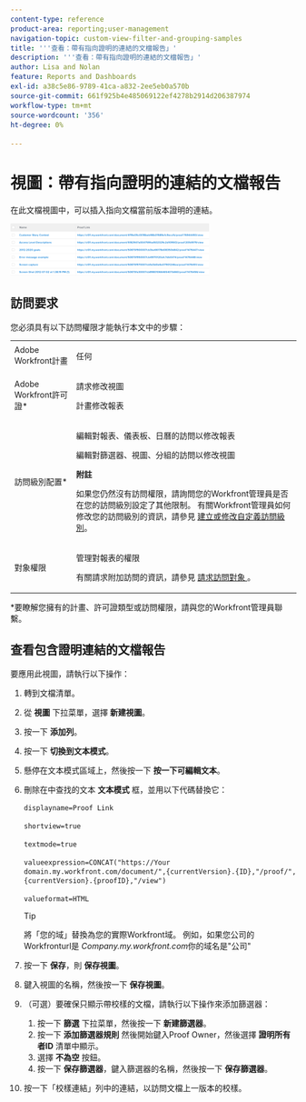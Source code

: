 ```yaml
---
content-type: reference
product-area: reporting;user-management
navigation-topic: custom-view-filter-and-grouping-samples
title: '''查看：帶有指向證明的連結的文檔報告」'
description: '''查看：帶有指向證明的連結的文檔報告」'
author: Lisa and Nolan
feature: Reports and Dashboards
exl-id: a38c5e86-9789-41ca-a832-2ee5eb0a570b
source-git-commit: 661f925b4e485069122ef4278b2914d206387974
workflow-type: tm+mt
source-wordcount: '356'
ht-degree: 0%

---
```


# 視圖：帶有指向證明的連結的文檔報告

在此文檔視圖中，可以插入指向文檔當前版本證明的連結。

![](assets/view-document-with-proof-link-350x92.png)

## 訪問要求

您必須具有以下訪問權限才能執行本文中的步驟：

<table style="table-layout:auto"> 
 <col> 
 <col> 
 <tbody> 
  <tr> 
   <td role="rowheader">Adobe Workfront計畫</td> 
   <td> <p>任何</p> </td> 
  </tr> 
  <tr> 
   <td role="rowheader">Adobe Workfront許可證*</td> 
   <td> <p>請求修改視圖 </p>
   <p>計畫修改報表</p> </td> 
  </tr> 
  <tr> 
   <td role="rowheader">訪問級別配置*</td> 
   <td> <p>編輯對報表、儀表板、日曆的訪問以修改報表</p> <p>編輯對篩選器、視圖、分組的訪問以修改視圖</p> <p><b>附註</b>

如果您仍然沒有訪問權限，請詢問您的Workfront管理員是否在您的訪問級別設定了其他限制。 有關Workfront管理員如何修改您的訪問級別的資訊，請參見 <a href="../../../administration-and-setup/add-users/configure-and-grant-access/create-modify-access-levels.md" class="MCXref xref">建立或修改自定義訪問級別</a>。</p> </td>
</tr>  
  <tr> 
   <td role="rowheader">對象權限</td> 
   <td> <p>管理對報表的權限</p> <p>有關請求附加訪問的資訊，請參見 <a href="../../../workfront-basics/grant-and-request-access-to-objects/request-access.md" class="MCXref xref">請求訪問對象 </a>。</p> </td> 
  </tr> 
 </tbody> 
</table>

&#42;要瞭解您擁有的計畫、許可證類型或訪問權限，請與您的Workfront管理員聯繫。

## 查看包含證明連結的文檔報告

要應用此視圖，請執行以下操作：

1. 轉到文檔清單。
1. 從 **視圖** 下拉菜單，選擇 **新建視圖**。

1. 按一下 **添加列**。
1. 按一下 **切換到文本模式**。
1. 懸停在文本模式區域上，然後按一下 **按一下可編輯文本**。
1. 刪除在中查找的文本 **文本模式** 框，並用以下代碼替換它：

   ```
   displayname=Proof Link
   
   shortview=true
   
   textmode=true
   
   valueexpression=CONCAT("https://Your domain.my.workfront.com/document/",{currentVersion}.{ID},"/proof/",{currentVersion}.{proofID},"/view")
   
   valueformat=HTML
   ```

   >[!TIP]
   >
   >將「您的域」替換為您的實際Workfront域。 例如，如果您公司的Workfronturl是 *Company.my.workfront.com*&#x200B;你的域名是&quot;公司&quot;

1. 按一下 **保存**，則 **保存視圖**。
1. 鍵入視圖的名稱，然後按一下 **保存視圖**。
1. （可選）要確保只顯示帶校樣的文檔，請執行以下操作來添加篩選器：

   1. 按一下 **篩選** 下拉菜單，然後按一下 **新建篩選器**。
   1. 按一下 **添加篩選器規則** 然後開始鍵入Proof Owner，然後選擇 **證明所有者ID** 清單中顯示。
   1. 選擇 **不為空** 按鈕。
   1. 按一下 **保存篩選器**，鍵入篩選器的名稱，然後按一下 **保存篩選器**。

1. 按一下「校樣連結」列中的連結，以訪問文檔上一版本的校樣。
